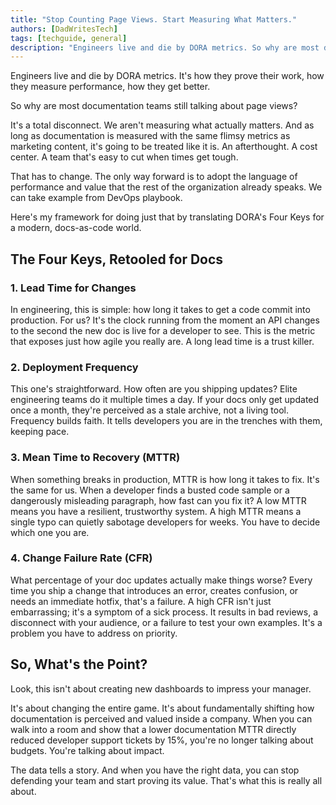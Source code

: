 ```yaml
---
title: "Stop Counting Page Views. Start Measuring What Matters."
authors: [DadWritesTech]
tags: [techguide, general]
description: "Engineers live and die by DORA metrics. So why are most documentation teams still talking about page views?"
---
```


Engineers live and die by DORA metrics. It's how they prove their work, how they measure performance, how they get better.

So why are most documentation teams still talking about page views?

It's a total disconnect. We aren't measuring what actually matters. And as long as documentation is measured with the same flimsy metrics as marketing content, it's going to be treated like it is. An afterthought. A cost center. A team that's easy to cut when times get tough.

That has to change. The only way forward is to adopt the language of performance and value that the rest of the organization already speaks. We can take example from DevOps playbook.

Here's my framework for doing just that by translating DORA's Four Keys for a modern, docs-as-code world.

## The Four Keys, Retooled for Docs

### 1. Lead Time for Changes
In engineering, this is simple: how long it takes to get a code commit into production. For us? It's the clock running from the moment an API changes to the second the new doc is live for a developer to see. This is the metric that exposes just how agile you really are. A long lead time is a trust killer.

### 2. Deployment Frequency
This one's straightforward. How often are you shipping updates? Elite engineering teams do it multiple times a day. If your docs only get updated once a month, they're perceived as a stale archive, not a living tool. Frequency builds faith. It tells developers you are in the trenches with them, keeping pace.

### 3. Mean Time to Recovery (MTTR)
When something breaks in production, MTTR is how long it takes to fix. It's the same for us. When a developer finds a busted code sample or a dangerously misleading paragraph, how fast can you fix it? A low MTTR means you have a resilient, trustworthy system. A high MTTR means a single typo can quietly sabotage developers for weeks. You have to decide which one you are.

### 4. Change Failure Rate (CFR)
What percentage of your doc updates actually make things worse? Every time you ship a change that introduces an error, creates confusion, or needs an immediate hotfix, that's a failure. A high CFR isn't just embarrassing; it's a symptom of a sick process. It results in bad reviews, a disconnect with your audience, or a failure to test your own examples. It's a problem you have to address on priority.

## So, What's the Point?

Look, this isn't about creating new dashboards to impress your manager.

It's about changing the entire game. It's about fundamentally shifting how documentation is perceived and valued inside a company. When you can walk into a room and show that a lower documentation MTTR directly reduced developer support tickets by 15%, you're no longer talking about budgets. You're talking about impact.

The data tells a story. And when you have the right data, you can stop defending your team and start proving its value. That's what this is really all about.